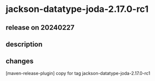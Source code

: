 # jackson-datatype-joda-2.17.0-rc1

## release on 20240227

## description

## changes

[maven-release-plugin] copy for tag jackson-datatype-joda-2.17.0-rc1

